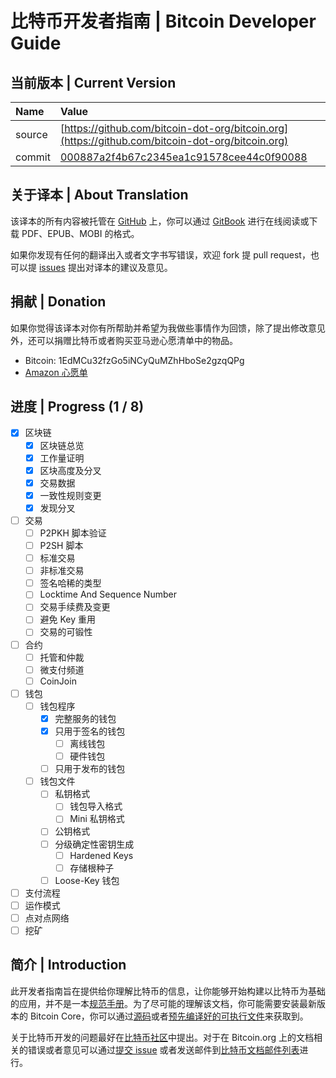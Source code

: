 # 比特币开发者指南 \| Bitcoin Developer Guide

## 当前版本 \| Current Version

| Name | Value |
| :--- | :--- |
| source | [https://github.com/bitcoin-dot-org/bitcoin.org](https://github.com/bitcoin-dot-org/bitcoin.org) |
| commit | [000887a2f4b67c2345ea1c91578cee44c0f90088](https://github.com/bitcoin-dot-org/bitcoin.org/commit/000887a2f4b67c2345ea1c91578cee44c0f90088) |

## 关于译本 \| About Translation

该译本的所有内容被托管在 [GitHub](https://github.com/0dayZh/bitcoin_developer_guide) 上，你可以通过 [GitBook](https://www.gitbook.com/book/0dayzh/bitcoin_developer_guide) 进行在线阅读或下载 PDF、EPUB、MOBI 的格式。

如果你发现有任何的翻译出入或者文字书写错误，欢迎 fork 提 pull request，也可以提 [issues](https://github.com/0dayZh/bitcoin_developer_guide/issues) 提出对译本的建议及意见。

## 捐献 \| Donation

如果你觉得该译本对你有所帮助并希望为我做些事情作为回馈，除了提出修改意见外，还可以捐赠比特币或者购买亚马逊心愿清单中的物品。

* Bitcoin: 1EdMCu32fzGo5iNCyQuMZhHboSe2gzqQPg
* [Amazon 心愿单](http://www.amazon.cn/registry/wishlist/QBFPXWCWVD4N)

## 进度 \| Progress (1 / 8)

* [x] 区块链
    * [x] 区块链总览
    * [x] 工作量证明
    * [x] 区块高度及分叉
    * [x] 交易数据
    * [x] 一致性规则变更
    * [x] 发现分叉
* [ ] 交易
    * [ ] P2PKH 脚本验证
    * [ ] P2SH 脚本
    * [ ] 标准交易
    * [ ] 非标准交易
    * [ ] 签名哈稀的类型
    * [ ] Locktime And Sequence Number
    * [ ] 交易手续费及变更
    * [ ] 避免 Key 重用
    * [ ] 交易的可锻性
* [ ] 合约
    * [ ] 托管和仲裁
    * [ ] 微支付频道
    * [ ] CoinJoin
* [ ] 钱包
    * [ ] 钱包程序
        * [x] 完整服务的钱包
        * [x] 只用于签名的钱包
            * [ ] 离线钱包
            * [ ] 硬件钱包
        * [ ] 只用于发布的钱包
    * [ ] 钱包文件
        * [ ] 私钥格式
            * [ ] 钱包导入格式
            * [ ] Mini 私钥格式
        * [ ] 公钥格式
        * [ ] 分级确定性密钥生成
            * [ ] Hardened Keys
            * [ ] 存储根种子
        * [ ] Loose-Key 钱包
* [ ] 支付流程
* [ ] 运作模式
* [ ] 点对点网络
* [ ] 挖矿

## 简介 \| Introduction

此开发者指南旨在提供给你理解比特币的信息，让你能够开始构建以比特币为基础的应用，并不是一本[规范手册](https://bitcoin.org/en/developer-reference#not-a-specification)。为了尽可能的理解该文档，你可能需要安装最新版本的 Bitcoin Core，你可以通过[源码](https://github.com/bitcoin/bitcoin)或者[预先编译好的可执行文件](https://bitcoin.org/en/download)来获取到。

关于比特币开发的问题最好在[比特币社区](https://bitcoin.org/en/development#devcommunities)中提出。对于在 Bitcoin.org 上的文档相关的错误或者意见可以通过[提交 issue](https://github.com/bitcoin-dot-org/bitcoin.org/issues) 或者发送邮件到[比特币文档邮件列表](https://groups.google.com/forum/#!forum/bitcoin-documentation)进行。

